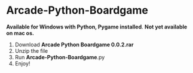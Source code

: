 # Arcade-Python-Boardgame
**Available for Windows with Python, Pygame installed**. **Not yet available on mac os.**
1. Download **Arcade Python Boardgame 0.0.2.rar**
2. Unzip the file
3. Run **Arcade-Python-Boardgame**.py
4. Enjoy!
